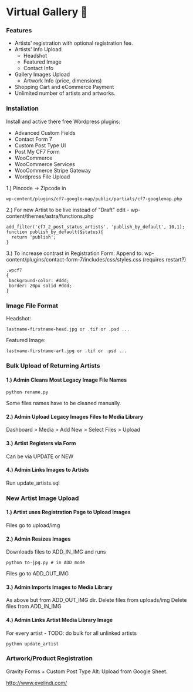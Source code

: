 # Virtual Gallery     :art:
### Features
* Artists' registration with optional registration fee.
* Artists' Info Upload
    * Headshot
    * Featured Image
    * Contact Info
* Gallery Images Upload
    * Artwork Info (price, dimensions)
* Shopping Cart and eCommerce Payment
* Unlimited number of artists and artworks.

### Installation
Install and active there free Wordpress plugins:
* Advanced Custom Fields
* Contact Form 7
* Custom Post Type UI
* Post My CF7 Form
* WooCommerce
* WooCommerce Services
* WooCommerce Stripe Gateway
* Wordpress File Upload

1.) Pincode -> Zipcode in
```
wp-content/plugins/cf7-google-map/public/partials/cf7-googlemap.php
```
2.) For new Artist to be live instead of "Draft" edit 
	- wp-content/themes/astra/functions.php
```
add_filter('cf7_2_post_status_artists', 'publish_by_default', 10,1);
function publish_by_default($status){
  return 'publish';
}
```
3.) To increase contrast in Registration Form:
Append to: wp-content/plugins/contact-form-7/includes/css/styles.css (requires restart?)
```
.wpcf7
{
 background-color: #ddd;
 border: 20px solid #ddd;
}
```


### Image File Format
Headshot:
```
lastname-firstname-head.jpg or .tif or .psd ...
```
Featured Image:
```
lastname-firstname-art.jpg or .tif or .psd ...
```
### Bulk Upload of Returning Artists

#### 1.) Admin Cleans Most Legacy Image File Names

```
python rename.py
```
Some files names have to be cleaned manually.
#### 2.) Admin Upload Legacy Images Files to Media Library
Dashboard > Media > Add New > Select Files > Upload

#### 3.) Artist Registers via Form
Can be via UPDATE or NEW

#### 4.) Admin Links Images to Artists
Run update_artists.sql

### New Artist Image Upload
#### 1.) Artist uses Registration Page to Upload Images
Files go to upload/img
#### 2.) Admin Resizes Images
Downloads files to ADD_IN_IMG
and runs
```
python to-jpg.py # in ADD mode
```
Files go to ADD_OUT_IMG
#### 3.) Admin Imports Images to Media Library
As above but from ADD_OUT_IMG dir.
Delete files from uploads/img
Delete files from ADD_IN_IMG

#### 4.) Admin Links Artist Media Library Image
For every artist - TODO: do bulk for all unlinked artists
```
python update_artist
```

### Artwork/Product Registration
Gravity Forms + Custom Post Type
Alt: Upload from Google Sheet.

http://www.evelindi.com/


